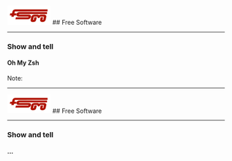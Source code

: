 
<img src=slides/img/FSM_logo.png width="20%">
## Free Software
<hr />

### Show and tell

#### Oh My Zsh


Note:

---

<img src=slides/img/FSM_logo.png width="20%">
## Free Software
<hr />

### Show and tell

#### ...
